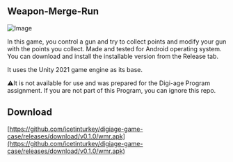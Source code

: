 ## Weapon-Merge-Run

![Image](https://download.vadi.info/digiage-case.jpg)

In this game, you control a gun and try to collect points and modify your gun with the points you collect. Made and tested for Android operating system. You can download and install the installable version from the Release tab.

It uses the Unity 2021 game engine as its base.

:warning:It is not available for use and was prepared for the Digi-age Program assignment. If you are not part of this Program, you can ignore this repo.

## Download

[https://github.com/icetinturkey/digiage-game-case/releases/download/v0.1.0/wmr.apk](https://github.com/icetinturkey/digiage-game-case/releases/download/v0.1.0/wmr.apk)